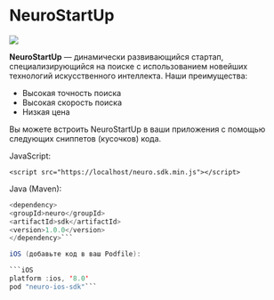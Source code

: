 # NeuroStartUp

![](logo.png)

**NeuroStartUp** — динамически развивающийся стартап, специализирующийся на поиске с использованием новейших технологий искусственного интеллекта. Наши преимущества:

* Высокая точность поиска
* Высокая скорость поиска
* Низкая цена

Вы можете встроить NeuroStartUp в ваши приложения с помощью следующих сниппетов (кусочков) кода.

JavaScript:

`<script src="https://localhost/neuro.sdk.min.js"></script>`

Java (Maven):

``` Java
<dependency>
<groupId>neuro</groupId>
<artifactId>sdk</artifactId>
<version>1.0.0</version>
</dependency>```

iOS (добавьте код в ваш Podfile):

```iOS
platform :ios, '8.0'
pod "neuro-ios-sdk"```